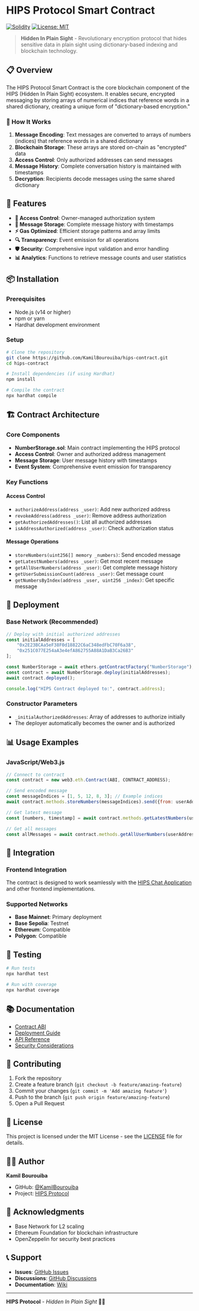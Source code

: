 # HIPS Protocol Smart Contract

[![Solidity](https://img.shields.io/badge/Solidity-0.8.19-blue.svg)](https://soliditylang.org/)
[![License: MIT](https://img.shields.io/badge/License-MIT-yellow.svg)](https://opensource.org/licenses/MIT)

> **Hidden In Plain Sight** - Revolutionary encryption protocol that hides sensitive data in plain sight using dictionary-based indexing and blockchain technology.

## 📋 Overview

The HIPS Protocol Smart Contract is the core blockchain component of the HIPS (Hidden In Plain Sight) ecosystem. It enables secure, encrypted messaging by storing arrays of numerical indices that reference words in a shared dictionary, creating a unique form of "dictionary-based encryption."

### 🔐 How It Works

1. **Message Encoding**: Text messages are converted to arrays of numbers (indices) that reference words in a shared dictionary
2. **Blockchain Storage**: These arrays are stored on-chain as "encrypted" data
3. **Access Control**: Only authorized addresses can send messages
4. **Message History**: Complete conversation history is maintained with timestamps
5. **Decryption**: Recipients decode messages using the same shared dictionary

## 🚀 Features

- **🔑 Access Control**: Owner-managed authorization system
- **📝 Message Storage**: Complete message history with timestamps
- **⚡ Gas Optimized**: Efficient storage patterns and array limits
- **🔍 Transparency**: Event emission for all operations
- **🛡️ Security**: Comprehensive input validation and error handling
- **📊 Analytics**: Functions to retrieve message counts and user statistics

## 📦 Installation

### Prerequisites

- Node.js (v14 or higher)
- npm or yarn
- Hardhat development environment

### Setup

```bash
# Clone the repository
git clone https://github.com/KamilBourouiba/hips-contract.git
cd hips-contract

# Install dependencies (if using Hardhat)
npm install

# Compile the contract
npx hardhat compile
```

## 🏗️ Contract Architecture

### Core Components

- **NumberStorage.sol**: Main contract implementing the HIPS protocol
- **Access Control**: Owner and authorized address management
- **Message Storage**: User message history with timestamps
- **Event System**: Comprehensive event emission for transparency

### Key Functions

#### Access Control
- `authorizeAddress(address _user)`: Add new authorized address
- `revokeAddress(address _user)`: Remove address authorization
- `getAuthorizedAddresses()`: List all authorized addresses
- `isAddressAuthorized(address _user)`: Check authorization status

#### Message Operations
- `storeNumbers(uint256[] memory _numbers)`: Send encoded message
- `getLatestNumbers(address _user)`: Get most recent message
- `getAllUserNumbers(address _user)`: Get complete message history
- `getUserSubmissionCount(address _user)`: Get message count
- `getNumbersByIndex(address _user, uint256 _index)`: Get specific message

## 🔧 Deployment

### Base Network (Recommended)

```javascript
// Deploy with initial authorized addresses
const initialAddresses = [
    "0x2E23BCAa5eF38F0d18822C6aC348edFbC70F6a38",
    "0x251C077E254aA3e4efA862755A88A1DaB3Ca26B3"
];

const NumberStorage = await ethers.getContractFactory("NumberStorage");
const contract = await NumberStorage.deploy(initialAddresses);
await contract.deployed();

console.log("HIPS Contract deployed to:", contract.address);
```

### Constructor Parameters

- `_initialAuthorizedAddresses`: Array of addresses to authorize initially
- The deployer automatically becomes the owner and is authorized

## 📊 Usage Examples

### JavaScript/Web3.js

```javascript
// Connect to contract
const contract = new web3.eth.Contract(ABI, CONTRACT_ADDRESS);

// Send encoded message
const messageIndices = [1, 5, 12, 8, 3]; // Example indices
await contract.methods.storeNumbers(messageIndices).send({from: userAddress});

// Get latest message
const [numbers, timestamp] = await contract.methods.getLatestNumbers(userAddress).call();

// Get all messages
const allMessages = await contract.methods.getAllUserNumbers(userAddress).call();
```

## 🔗 Integration

### Frontend Integration

The contract is designed to work seamlessly with the [HIPS Chat Application](https://github.com/KamilBourouiba/hips-chat) and other frontend implementations.

### Supported Networks

- **Base Mainnet**: Primary deployment
- **Base Sepolia**: Testnet
- **Ethereum**: Compatible
- **Polygon**: Compatible

## 🧪 Testing

```bash
# Run tests
npx hardhat test

# Run with coverage
npx hardhat coverage
```

## 📚 Documentation

- [Contract ABI](./artifacts/contracts/NumberStorage.sol/NumberStorage.json)
- [Deployment Guide](./docs/DEPLOYMENT.md)
- [API Reference](./docs/API.md)
- [Security Considerations](./docs/SECURITY.md)

## 🤝 Contributing

1. Fork the repository
2. Create a feature branch (`git checkout -b feature/amazing-feature`)
3. Commit your changes (`git commit -m 'Add amazing feature'`)
4. Push to the branch (`git push origin feature/amazing-feature`)
5. Open a Pull Request

## 📄 License

This project is licensed under the MIT License - see the [LICENSE](LICENSE) file for details.

## 👨‍💻 Author

**Kamil Bourouiba**
- GitHub: [@KamilBourouiba](https://github.com/KamilBourouiba)
- Project: [HIPS Protocol](https://github.com/kamilbourouiba/hips-contract)

## 🙏 Acknowledgments

- Base Network for L2 scaling
- Ethereum Foundation for blockchain infrastructure
- OpenZeppelin for security best practices

## 📞 Support

- **Issues**: [GitHub Issues](https://github.com/KamilBourouiba/hips-contract/issues)
- **Discussions**: [GitHub Discussions](https://github.com/KamilBourouiba/hips-contract/discussions)
- **Documentation**: [Wiki](https://github.com/KamilBourouiba/hips-contract/wiki)

---

**HIPS Protocol** - *Hidden In Plain Sight* 🔐✨ 